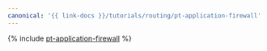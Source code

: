 ```yaml
---
canonical: '{{ link-docs }}/tutorials/routing/pt-application-firewall'
---
```


{% include [pt-application-firewall](../../_tutorials/routing/pt-application-firewall.md) %}